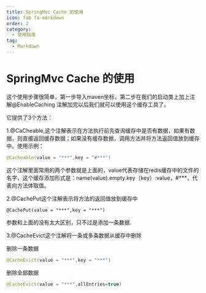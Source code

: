 ```yaml
---
title: SpringMvc Cache 的使用
icon: fab fa-markdown
order: 2
category:
  - 使用指南
tag:
  - Markdown
---
```


# SpringMvc Cache 的使用

这个使用步骤很简单，第一步导入maven坐标，第二步在我们的启动类上加上注解@EnableCaching 注解加完以后我们就可以使用这个缓存工具了。

它提供了3个方法：

1.@CaCheable,这个注解表示在方法执行前先查询缓存中是否有数据，如果有数据，则直接返回缓存数据；如果没有缓存数据，调用方法并将方法返回值放到缓存中。使用示例：

```java
@Cacheable(value = "***",key = "#***")
```

这个注解里面常用的两个参数就是上面的，value代表存储在redis缓存中的文件的名字，这个缓存添加形式是：name(value).empty.key（key）:value，#***，代表向方法体取值。

2.@CachePut这个注解表示将方法的返回值放到缓存中

```
@CachePut(value = "***",key = "***")
```

参数和上面的没有太大区别，只不过是添加一条数据.

3.@CacheEvict这个注解将一条或多条数据从缓存中删除

删除一条数据

```java
@CacheEvict(value = "***",key = "***")
```

删除全部数据

```java
@CacheEvict(value = "***",allEntries=true)
```

